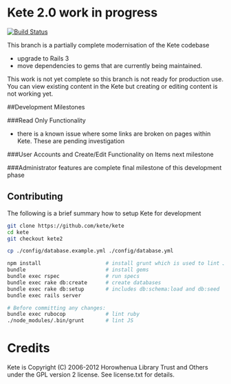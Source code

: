 # Kete 2.0 work in progress

[![Build Status](https://travis-ci.org/kete/kete.svg?branch=kete2)](https://travis-ci.org/kete/kete)

This branch is a partially complete modernisation of the Kete codebase

* upgrade to Rails 3
* move dependencies to gems that are currently being maintained.

This work is not yet complete so this branch is not ready for production use.
You can view existing content in the Kete but creating or editing content is not
working yet.

##Development Milestones

###Read Only Functionality
- there is a known issue where some links are broken on pages within Kete. These are pending investigation

###User Accounts and Create/Edit Functionality on Items
next milestone

###Administrator features are complete
final milestone of this development phase


## Contributing

The following is a brief summary how to setup Kete for development

```sh
git clone https://github.com/kete/kete
cd kete
git checkout kete2

cp ./config/database.example.yml ./config/database.yml

npm install                     # install grunt which is used to lint JS
bundle                          # install gems
bundle exec rspec               # run specs
bundle exec rake db:create      # create databases
bundle exec rake db:setup       # includes db:schema:load and db:seed
bundle exec rails server

# Before committing any changes:
bundle exec rubocop             # lint ruby
./node_modules/.bin/grunt       # lint JS
```

# Credits

Kete is Copyright (C) 2006-2012 Horowhenua Library Trust and Others under the GPL version 2 license.  See license.txt for details.
